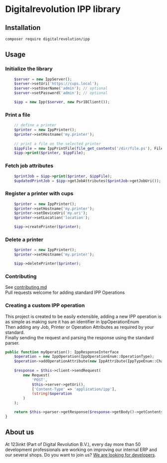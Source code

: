 # Digitalrevolution IPP library

## Installation

```bash
composer require digitalrevolution/ipp
```

## Usage

### Initialize the library
```php
    $server = new IppServer();
    $server->setUri('https://cups.local');
    $server->setUserName('admin'); // optional
    $server->setPassword('admin'); // optional

    $ipp = new Ipp($server, new Psr18Client());
```

### Print a file
```php
    // define a printer        
    $printer = new IppPrinter();
    $printer->setHostname('my.printer');
    
    // print a file on the selected printer
    $ippFile = new IppPrintFile(file_get_contents('/dir/file.ps'), FileTypeEnum::PS);
    $ipp->print($printer, $ippFile);
```

### Fetch job attributes
```php
    $printJob = $ipp->print($printer, $ippFile);
    $updatedPrintJob = $ipp->getJobAttributes($printJob->getJobUri());
```

### Register a printer with cups
```php
    $printer = new IppPrinter();
    $printer->setHostname('my.printer');
    $printer->setDeviceUri('my.uri');
    $printer->setLocation('location');

    $ipp->createPrinter($printer);
```

### Delete a printer
```php
    $printer = new IppPrinter();
    $printer->setHostname('my.printer');

    $ipp->deletePrinter($printer);
```

### Contributing
See [contributing.md](./CONTRIBUTING.md)  
Pull requests welcome for adding standard IPP Operations  

### Creating a custom IPP operation

This project is created to be easily extensible, adding a new IPP operation is as simple as making sure it has an identifier in IppOperationEnum  
Then adding any Job, Printer or Operation Attributes as required by your standard.    
Finally sending the request and parsing the response using the standard parser.    
```php
public function myOperation(): IppResponseInterface
    $operation = new IppOperation(IppOperationEnum::OperationType);
    $operation->addOperationAttribute(new IppAttribute(IppTypeEnum::Charset, 'attributes-charset', 'utf-8'));
    
    $response = $this->client->sendRequest(
        new Request(
            'POST',
            $this->server->getUri(),
            ['Content-Type' => 'application/ipp'],
            (string)$operation
        )
    );

    return $this->parser->getResponse($response->getBody()->getContents());
}
```

## About us

At 123inkt (Part of Digital Revolution B.V.), every day more than 50 development professionals are working on improving our internal ERP
and our several shops. Do you want to join us? [We are looking for developers](https://www.werkenbij123inkt.nl/zoek-op-afdeling/it).
